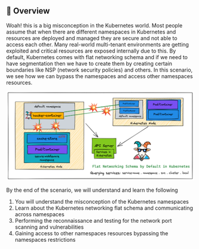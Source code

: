 ## 🙌 Overview

Woah! this is a big misconception in the Kubernetes world. Most people assume that when there are different namespaces in Kubernetes and resources are deployed and managed they are secure and not able to access each other. Many real-world multi-tenant environments are getting exploited and critical resources are exposed internally due to this. By default, Kubernetes comes with flat networking schema and if we need to have segmentation then we have to create them by creating certain boundaries like NSP (network security policies) and others. In this scenario, we see how we can bypass the namespaces and access other namespaces resources.

![](./scenario-11.png)

By the end of the scenario, we will understand and learn the following

1. You will understand the misconception of the Kubernetes namespaces
2. Learn about the Kubernetes networking flat schema and communicating across namespaces
3. Performing the reconnaissance and testing for the network port scanning and vulnerabilities
4. Gaining access to other namespaces resources bypassing the namespaces restrictions